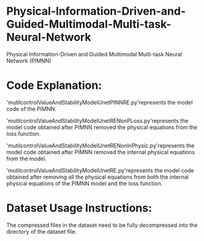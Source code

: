 # Physical-Information-Driven-and-Guided-Multimodal-Multi-task-Neural-Network
Physical Information-Driven and Guided Multimodal Multi-task Neural Network (PIMNN)

# Code Explanation:
'mutilcontrolValueAndStabilityModelUnetPINNRE.py'represents the model code of the PIMNN.

'mutilcontrolValueAndStabilityModelUnetRENonPLoss.py'represents the model code obtained 
after PIMNN removed the physical equations from the loss function.

'mutilcontrolValueAndStabilityModelUnetRENonInPhysic.py'represents the model code obtained 
after PIMNN removed the internal physical equations from the model.

'mutilcontrolValueAndStabilityModelUnetRE.py'represents the model code obtained 
after removing all the physical equations from both the internal physical equations of the PIMNN model and the loss function.

# Dataset Usage Instructions:
The compressed files in the dataset need to be fully decompressed into the directory of the dataset file.
